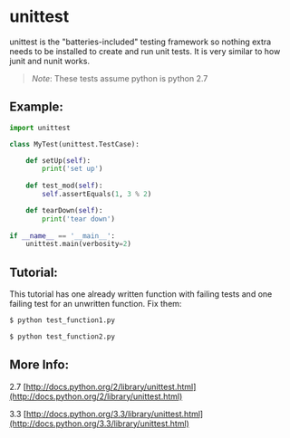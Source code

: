 unittest
========

unittest is the "batteries-included" testing framework so nothing extra needs to be installed to create and run unit tests. It is very similar to how junit and nunit works.

> _Note_: These tests assume python is python 2.7

Example:
--------

```python
import unittest

class MyTest(unittest.TestCase):

    def setUp(self):
        print('set up')
    
    def test_mod(self):
        self.assertEquals(1, 3 % 2)

    def tearDown(self):
        print('tear down')
        
if __name__ == '__main__':
    unittest.main(verbosity=2)
```

Tutorial:
---------

This tutorial has one already written function with failing tests and one failing test for an unwritten function. Fix them:

```bash
$ python test_function1.py
```

```bash
$ python test_function2.py
```

More Info:
----------

2.7 [http://docs.python.org/2/library/unittest.html](http://docs.python.org/2/library/unittest.html)

3.3 [http://docs.python.org/3.3/library/unittest.html](http://docs.python.org/3.3/library/unittest.html)
